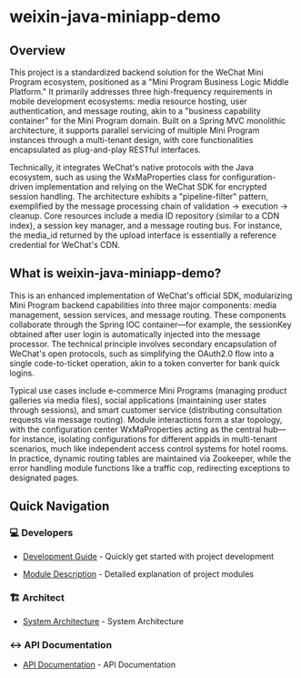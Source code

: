 
# weixin-java-miniapp-demo

## Overview  
This project is a standardized backend solution for the WeChat Mini Program ecosystem, positioned as a "Mini Program Business Logic Middle Platform." It primarily addresses three high-frequency requirements in mobile development ecosystems: media resource hosting, user authentication, and message routing, akin to a "business capability container" for the Mini Program domain. Built on a Spring MVC monolithic architecture, it supports parallel servicing of multiple Mini Program instances through a multi-tenant design, with core functionalities encapsulated as plug-and-play RESTful interfaces.  

Technically, it integrates WeChat's native protocols with the Java ecosystem, such as using the WxMaProperties class for configuration-driven implementation and relying on the WeChat SDK for encrypted session handling. The architecture exhibits a "pipeline-filter" pattern, exemplified by the message processing chain of validation → execution → cleanup. Core resources include a media ID repository (similar to a CDN index), a session key manager, and a message routing bus. For instance, the media_id returned by the upload interface is essentially a reference credential for WeChat's CDN.  

## What is weixin-java-miniapp-demo?  
This is an enhanced implementation of WeChat's official SDK, modularizing Mini Program backend capabilities into three major components: media management, session services, and message routing. These components collaborate through the Spring IOC container—for example, the sessionKey obtained after user login is automatically injected into the message processor. The technical principle involves secondary encapsulation of WeChat's open protocols, such as simplifying the OAuth2.0 flow into a single code-to-ticket operation, akin to a token converter for bank quick logins.  

Typical use cases include e-commerce Mini Programs (managing product galleries via media files), social applications (maintaining user states through sessions), and smart customer service (distributing consultation requests via message routing). Module interactions form a star topology, with the configuration center WxMaProperties acting as the central hub—for instance, isolating configurations for different appids in multi-tenant scenarios, much like independent access control systems for hotel rooms. In practice, dynamic routing tables are maintained via Zookeeper, while the error handling module functions like a traffic cop, redirecting exceptions to designated pages.

## Quick Navigation

### 💻 Developers

- [Development Guide](summary/dev_guide.md) - Quickly get started with project development


- [Module Description](docs/_module.md) - Detailed explanation of project modules


### 🏗️ Architect

- [System Architecture](summary/system_architecture.md) - System Architecture


### ↔️ API Documentation

- <a href='https://code2docs.ai/wiki/binary/weixin-java-miniapp-demo/acb95743d3a86fe1e043ca6537768e9719883ee0/api-viewer.html' target='_blank'>API Documentation</a> - API Documentation

